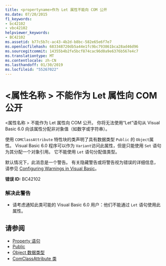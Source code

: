 ```yaml
---
title: <propertyname>作为 Let 属性不能向 COM 公开
ms.date: 07/20/2015
f1_keywords:
- bc42102
- vbc42102
helpviewer_keywords:
- BC42102
ms.assetid: b77c5b7c-ac43-4b2d-b8bc-582e65e6f7e7
ms.openlocfilehash: 683348720db5a44e1fc9bc793861bca28ad46d96
ms.sourcegitcommit: 14355b4b2fe5bcf874cac96d0a9e6376b567e4c7
ms.translationtype: MT
ms.contentlocale: zh-CN
ms.lasthandoff: 01/30/2019
ms.locfileid: "55267022"
---
```

# <a name="propertyname-cannot-be-exposed-to-com-as-a-property-let"></a>\<属性名称 > 不能作为 Let 属性向 COM 公开
\<属性名称 > 不能作为 Let 属性向 COM 公开。 你将无法使用“Let”语句从 Visual Basic 6.0 向该属性分配非对象值（如数字或字符串）。  
  
 使用 `COMClassAttribute` 特性块的类声明了具有数据类型 `Public` 的 `Object`属性。 Visual Basic 6.0 程序可以作为 `Variant`访问此属性，但是只能使用 `Set` 语句为其分配一个对象引用。 它不能使用 `Let` 语句分配值类型。  
  
 默认情况下，此消息是一个警告。 有关隐藏警告或将警告视为错误的详细信息，请参见 [Configuring Warnings in Visual Basic](/visualstudio/ide/configuring-warnings-in-visual-basic)。  
  
 **错误 ID:** BC42102  
  
### <a name="to-address-this-warning"></a>解决此警告  
  
-   请考虑通知此类可能的 Visual Basic 6.0 用户：他们不能通过 `Let` 语句使用此属性。  
  
## <a name="see-also"></a>请参阅

- [Property 语句](../../visual-basic/language-reference/statements/property-statement.md)
- [Public](../../visual-basic/language-reference/modifiers/public.md)
- [Object 数据类型](../../visual-basic/language-reference/data-types/object-data-type.md)
- [ComClassAttribute 类](xref:Microsoft.VisualBasic.ComClassAttribute)
